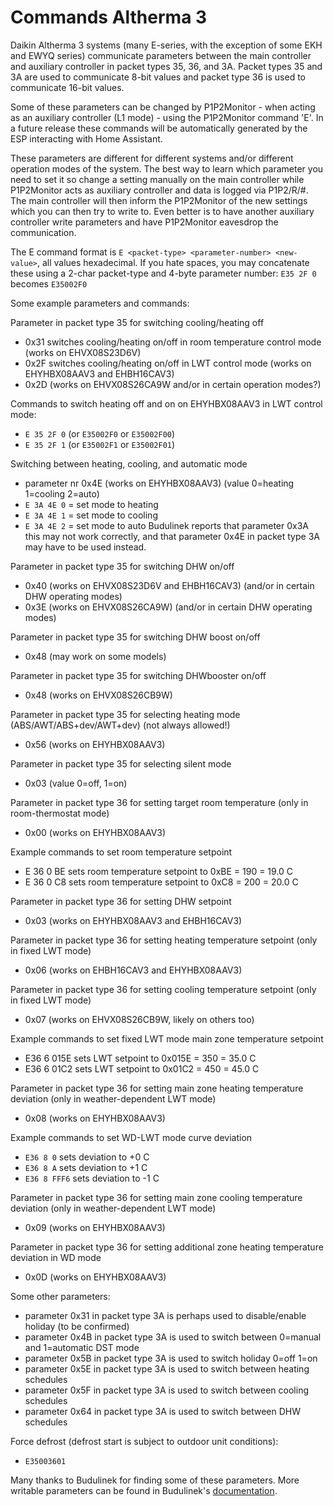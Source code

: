 # Commands Altherma 3

Daikin Altherma 3 systems (many E-series, with the exception of some EKH and EWYQ series) communicate parameters between the main controller and auxiliary controller in packet types 35, 36, and 3A. Packet types 35 and 3A are used to communicate 8-bit values and packet type 36 is used to communicate 16-bit values.

Some of these parameters can be changed by P1P2Monitor - when acting as an auxiliary controller (L1 mode) - using the P1P2Monitor command 'E'. In a future release these commands will be automatically generated by the ESP interacting with Home Assistant.

These parameters are different for different systems and/or different operation modes of the system. The best way to learn which parameter you need to set it so change a setting manually on the main controller while P1P2Monitor acts as auxiliary controller and data is logged via P1P2/R/#.  The main controller will then inform the P1P2Monitor of the new settings which you can then try to write to. Even better is to have another auxiliary controller write parameters and have P1P2Monitor eavesdrop the communication.

The E command format is `E <packet-type> <parameter-number> <new-value>`, all values hexadecimal. If you hate spaces, you may concatenate these using a 2-char packet-type and 4-byte parameter number: `E35 2F 0` becomes `E35002F0`

Some example parameters and commands:

Parameter in packet type 35 for switching cooling/heating off
- 0x31 switches cooling/heating on/off in room temperature control mode (works on EHVX08S23D6V)
- 0x2F switches cooling/heating on/off in LWT control mode (works on EHYHBX08AAV3 and EHBH16CAV3)
- 0x2D (works on EHVX08S26CA9W and/or in certain operation modes?)

Commands to switch heating off and on on EHYHBX08AAV3 in LWT control mode:
- `E 35 2F 0` (or `E35002F0` or `E35002F00`)
- `E 35 2F 1` (or `E35002F1` or `E35002F01`)

Switching between heating, cooling, and automatic mode
- parameter nr 0x4E (works on EHYHBX08AAV3) (value 0=heating 1=cooling 2=auto)
- `E 3A 4E 0` = set mode to heating
- `E 3A 4E 1` = set mode to cooling
- `E 3A 4E 2` = set mode to auto
Budulinek reports that parameter 0x3A this may not work correctly, and that parameter 0x4E in packet type 3A may have to be used instead.

Parameter in packet type 35 for switching DHW on/off
- 0x40 (works on EHVX08S23D6V and EHBH16CAV3) (and/or in certain DHW operating modes)
- 0x3E (works on EHVX08S26CA9W) (and/or in certain DHW operating modes)

Parameter in packet type 35 for switching DHW boost on/off
- 0x48 (may work on some models)

Parameter in packet type 35 for switching DHWbooster on/off
- 0x48 (works on EHVX08S26CB9W)

Parameter in packet type 35 for selecting heating mode (ABS/AWT/ABS+dev/AWT+dev) (not always allowed!)
- 0x56 (works on EHYHBX08AAV3)

Parameter in packet type 35 for selecting silent mode
- 0x03 (value 0=off, 1=on)

Parameter in packet type 36 for setting target room temperature (only in room-thermostat mode)
- 0x00 (works on EHYHBX08AAV3)

Example commands to set room temperature setpoint
- E 36 0 BE sets room temperature setpoint to 0xBE = 190 = 19.0 C
- E 36 0 C8 sets room temperature setpoint to 0xC8 = 200 = 20.0 C

Parameter in packet type 36 for setting DHW setpoint
- 0x03 (works on EHYHBX08AAV3 and EHBH16CAV3)

Parameter in packet type 36 for setting heating temperature setpoint (only in fixed LWT mode)
- 0x06 (works on EHBH16CAV3 and EHYHBX08AAV3)

Parameter in packet type 36 for setting cooling temperature setpoint (only in fixed LWT mode)
- 0x07 (works on EHVX08S26CB9W, likely on others too)

Example commands to set fixed LWT mode main zone temperature setpoint
- E36 6 015E sets LWT setpoint to 0x015E = 350 = 35.0 C
- E36 6 01C2 sets LWT setpoint to 0x01C2 = 450 = 45.0 C

Parameter in packet type 36 for setting main zone heating temperature deviation (only in weather-dependent LWT mode)
- 0x08 (works on EHYHBX08AAV3)

Example commands to set WD-LWT mode curve deviation
- `E36 8 0` sets deviation to +0 C
- `E36 8 A` sets deviation to +1 C
- `E36 8 FFF6` sets deviation to -1 C

Parameter in packet type 36 for setting main zone cooling temperature deviation (only in weather-dependent LWT mode)
- 0x09 (works on EHYHBX08AAV3)

Parameter in packet type 36 for setting additional zone heating temperature deviation in WD mode
- 0x0D (works on EHYHBX08AAV3)

Some other parameters:
- parameter 0x31 in packet type 3A is perhaps used to disable/enable holiday (to be confirmed)
- parameter 0x4B in packet type 3A is used to switch between 0=manual and 1=automatic DST mode
- parameter 0x5B in packet type 3A is used to switch holiday 0=off 1=on
- parameter 0x5E in packet type 3A is used to switch between heating schedules
- parameter 0x5F in packet type 3A is used to switch between cooling schedules
- parameter 0x64 in packet type 3A is used to switch between DHW schedules

Force defrost (defrost start is subject to outdoor unit conditions):
- `E35003601`

Many thanks to Budulinek for finding some of these parameters. More writable parameters can be found in Budulinek's [documentation](https://github.com/budulinek/Daikin-P1P2---UDP-Gateway/blob/main/Payload-data-write.md).
